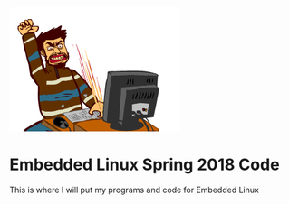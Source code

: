 ![Coding GIF](/misc/giphy.gif)


# Embedded Linux Spring 2018 Code

This is where I will put my programs and code for Embedded Linux

